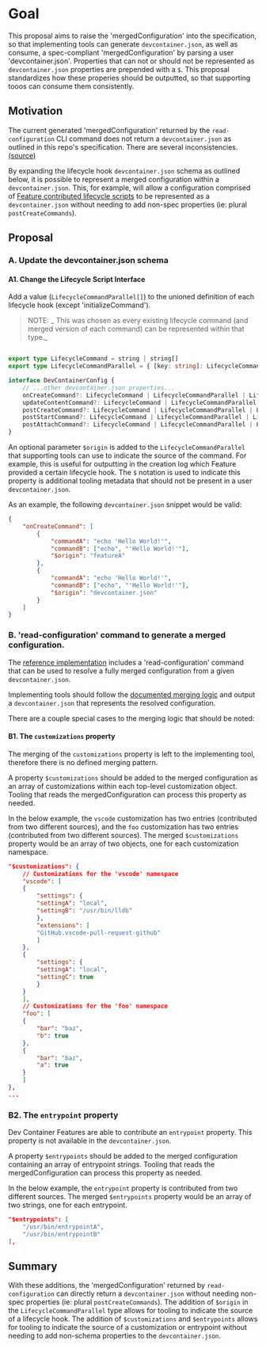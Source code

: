 # Goal


This proposal aims to raise the 'mergedConfiguration' into the specification, so that implementing tools can generate `devcontainer.json`, as well as consume, a spec-compliant 'mergedConfiguration' by parsing a user 'devcontainer.json'.  Properties that can not or should not be represented as `devcontainer.json` properties are prepended with a `$`.  This proposal standardizes how these properies should be outputted, so that supporting tooos can consume them consistently.

## Motivation

The current generated 'mergedConfiguration' returned by the `read-configuration` CLI command does not return a `devcontainer.json` as outlined in this repo's specification. There are several inconsistencies. [(source)](https://github.com/devcontainers/cli/pull/390#issuecomment-1430190326)

By expanding the lifecycle hook `devcontainer.json` schema as outlined below, it is possible to represent a merged configuration within a `devcontainer.json`.  This, for example, will allow a configuration comprised of [Feature contributed lifecycle scripts](./features-contribute-lifecycle-scripts.md) to be represented as a `devcontainer.json` without needing to add non-spec properties (ie: plural `postCreateCommands`).

## Proposal

### A. Update the devcontainer.json schema

#### A1. Change the Lifecycle Script Interface

Add a value (`LifecycleCommandParallel[]`) to the unioned definition of each lifecycle hook (except 'initializeCommand').

> NOTE: _ This was chosen as every existing lifecycle command (and merged version of each command) can be represented within that type._

```typescript

export type LifecycleCommand = string | string[]
export type LifecycleCommandParallel = { [key: string]: LifecycleCommand; $origin?: string };

interface DevContainerConfig {
    // ...other devcontainer.json properties...
	onCreateCommand?: LifecycleCommand | LifecycleCommandParallel | LifecycleCommandParallel[]
	updateContentCommand?: LifecycleCommand | LifecycleCommandParallel | LifecycleCommandParallel[]
	postCreateCommand?: LifecycleCommand | LifecycleCommandParallel | LifecycleCommandParallel[]
	postStartCommand?: LifecycleCommand | LifecycleCommandParallel | LifecycleCommandParallel[]
	postAttachCommand?: LifecycleCommand | LifecycleCommandParallel | LifecycleCommandParallel[]
}
```

An optional parameter `$origin` is added to the `LifecycleCommandParallel` that supporting tools can use to indicate the source of the command.  For example, this is useful for outputting in the creation log which Feature provided a certain lifecycle hook.  The `$` notation is used to indicate this property is additional tooling metadata that should not be present in a user `devcontainer.json`.

As an example, the following `devcontainer.json` snippet would be valid:

```json
{
	"onCreateCommand": [
		{
			"commandA": "echo 'Hello World!'",
			"commandB": ["echo", "'Hello World!'"],
			"$origin": "featureA"
		},
		{
			"commandA": "echo 'Hello World!'",
			"commandB": ["echo", "'Hello World!'"],
			"$origin": "devcontainer.json"
		}
	]
}
```

### B. 'read-configuration' command to generate a merged configuration.

The [reference implementation](https://github.com/devcontainers/cli) includes a 'read-configuration' command that can be used to resolve a fully merged configuration from a given `devcontainer.json`.

Implementing tools should follow the [documented merging logic](https://containers.dev/implementors/spec/#merge-logic) and output a `devcontainer.json` that represents the resolved configuration.

There are a couple special cases to the merging logic that should be noted:

#### B1. The `customizations` property

The merging of the `customizations` property is left to the implementing tool, therefore there is no defined merging pattern. 

A property `$customizations` should be added to the merged configuration as an array of customizations within each top-level customization object.  Tooling that reads the mergedConfiguration can process this property as needed.

In the below example, the `vscode` customization has two entries (contributed from two different sources), and the `foo` customization has two entries (contributed from two different sources).  The merged `$customizations` property would be an array of two objects, one for each customization namespace.

```json
"$customizations": {
	// Customizations for the 'vscode' namespace
	"vscode": [
	{
		"settings": {
		"settingA": "local",
		"settingB": "/usr/bin/lldb"
		},
		"extensions": [
		"GitHub.vscode-pull-request-github"
		]
	},
	{
		"settings": {
		"settingA": "local",
		"settingC": true
		}
	}
	],
	// Customizations for the 'foo' namespace
	"foo": [
	{
		"bar": "baz",
		"b": true
	},
	{
		"bar": "baz",
		"a": true
	}
	]
},
...
```

### B2. The `entrypoint` property

Dev Container Features are able to contribute an `entrypoint` property. This property is not available in the `devcontainer.json`.

A property `$entrypoints` should be added to the merged configuration containing an array of entrypoint strings.  Tooling that reads the mergedConfiguration can process this property as needed.

In the below example, the `entrypoint` property is contributed from two different sources.  The merged `$entrypoints` property would be an array of two strings, one for each entrypoint.

```json
"$entrypoints": [
	"/usr/bin/entrypointA",
	"/usr/bin/entrypointB"
],
```

## Summary

With these additions, the 'mergedConfiguration' returned by `read-configuration` can directly return a `devcontainer.json` without needing non-spec properties (ie: plural `postCreateCommands`).  The addition of `$origin` in the `LifecycleCommandParallel` type allows for tooling to indicate the source of a lifecycle hook.  The addition of `$customizations` and `$entrypoints` allows for tooling to indicate the source of a customization or entrypoint without needing to add non-schema properties to the `devcontainer.json`.

